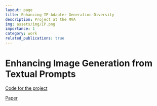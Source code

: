```yaml
---
layout: page
title: Enhancing-IP-Adapter-Generation-Diversity
description: Project at the MVA
img: assets/img/IP.png
importance: 1
category: work
related_publications: true
---
```



# Enhancing Image Generation from Textual Prompts

[Code for the project](https://github.com/melvinsevi/MVA-Project-Unleashing-Text-to-Image-Diffusion-Models-for-Visual-Perception)

[Paper](https://drive.google.com/file/d/1KCziQAcVwNCIS3Zdx_4SBj6GCiE5vS5e/view?usp=sharing)

